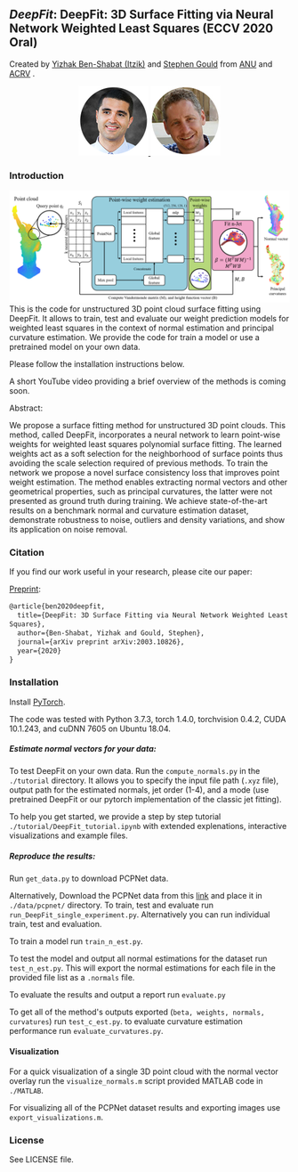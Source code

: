 <link rel="stylesheet" type="text/css" href="css/bootstrap.min.css">
<link rel="stylesheet" type="text/css" href="css/main.css?1" media="screen,projection">

***DeepFit***: DeepFit: 3D Surface Fitting via Neural Network Weighted Least Squares (ECCV 2020 Oral)
---
Created by [Yizhak Ben-Shabat (Itzik)](http://www.itzikbs.com) and [Stephen Gould](http://users.cecs.anu.edu.au/~sgould/) from [ANU](https://www.anu.edu.au/) and [ACRV](https://www.roboticvision.org/) .

<div style="display: table; margin-left: auto; margin-right: auto; text-align:center">
  <a href="https://www.itzikbs.com/" target="blank">
    <img src="doc/ybenshabat.jpg" alt="Yizhak Ben-Shabat (Itzik)">
  </a>
  <a href="https://cecs.anu.edu.au/people/stephen-gould/" target="blank">
    <img src="doc/sgould.jpg" alt="Stephen Gould">
  </a>
</div>

### Introduction
![DeepFit_pipeline](doc/DeepFit_Pipeline.png)
This is the code for unstructured 3D point cloud surface fitting using DeepFit.
It allows to train, test and evaluate our weight prediction models for weighted least squares in the context of normal estimation and principal curvature estimation.
We provide the code for train a model or use a pretrained model on your own data.

Please follow the installation instructions below.

A short YouTube video providing a brief overview of the methods is coming soon.

Abstract:

We propose a surface fitting method for unstructured 3D point clouds. This method, called DeepFit, incorporates a neural network to learn point-wise weights for weighted least squares polynomial surface fitting. The learned weights act as a soft selection for the neighborhood of surface points thus avoiding the scale selection required of previous methods. To train the network we propose a novel surface consistency loss that improves point weight estimation. The method enables extracting normal vectors and other geometrical properties, such as principal curvatures, the latter were not presented as ground truth during training. We achieve state-of-the-art results on a benchmark normal and curvature estimation dataset, demonstrate robustness to noise, outliers and density variations, and show its application on noise removal.

### Citation
If you find our work useful in your research, please cite our paper:

 [Preprint](https://arxiv.org/abs/2003.10826):

    @article{ben2020deepfit,
      title={DeepFit: 3D Surface Fitting via Neural Network Weighted Least Squares},
      author={Ben-Shabat, Yizhak and Gould, Stephen},
      journal={arXiv preprint arXiv:2003.10826},
      year={2020}
    }

### Installation

Install [PyTorch](https://pytorch.org/).

The code was tested with Python 3.7.3, torch 1.4.0, torchvision 0.4.2, CUDA 10.1.243, and cuDNN 7605 on Ubuntu 18.04.

#####  Estimate normal vectors for your data:

To test DeepFit on your own data. Run the `compute_normals.py` in the `./tutorial` directory.
It allows you to specify the input file path (`.xyz` file), output path for the estimated normals, jet order (1-4), and a mode (use pretrained DeepFit or our pytorch implementation of the classic jet fitting).

To help you get started, we provide a step by step tutorial `./tutorial/DeepFit_tutorial.ipynb` with extended explenations, interactive visualizations and example files.

 ##### Reproduce the results:
Run `get_data.py` to download PCPNet data.

Alternatively, Download the PCPNet data from this [link](http://geometry.cs.ucl.ac.uk/projects/2018/pcpnet/pclouds.zip) and place it in  `./data/pcpnet/` directory.
To train, test and evaluate run `run_DeepFit_single_experiment.py`.
Alternatively you can run individual train, test and evaluation.

To train a model run `train_n_est.py`.

To test the model and output all normal estimations for the dataset run `test_n_est.py`. This will export the normal estimations for each file in the provided file list as a `.normals` file.  

To evaluate the results and output a report run `evaluate.py`

To get all of the method's outputs exported (`beta, weights, normals, curvatures`) run `test_c_est.py`. to evaluate curvature estimation performance run `evaluate_curvatures.py`.


#### Visualization
For a quick visualization of a single 3D point cloud with the normal vector overlay run the `visualize_normals.m` script provided MATLAB code in `./MATLAB`.

For visualizing all of the PCPNet dataset results and exporting images use `export_visualizations.m`.

 ### License
See LICENSE file.
